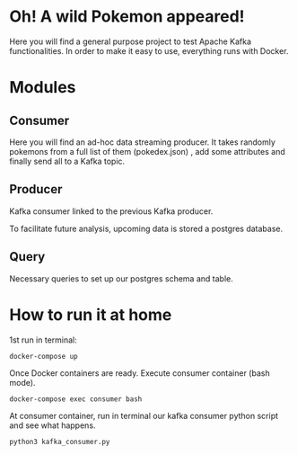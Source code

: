 # Oh! A wild Pokemon appeared!

Here you will find a general purpose project to test Apache Kafka functionalities.
In order to make it easy to use, everything runs with Docker.

# Modules

## Consumer
Here you will find an ad-hoc data streaming producer.
It takes randomly pokemons from a full list of them (pokedex.json) , add some attributes and finally send all to a Kafka
topic.

## Producer
Kafka consumer linked to the previous Kafka producer.

To facilitate future analysis, upcoming data is stored a postgres database.

## Query
Necessary queries to set up our postgres schema and table.

# How to run it at home

1st run in terminal:
```
docker-compose up
```

Once Docker containers are ready. Execute consumer container (bash mode).
```
docker-compose exec consumer bash
```

At consumer container, run in terminal our kafka consumer python script and see what happens.
```
python3 kafka_consumer.py
```
